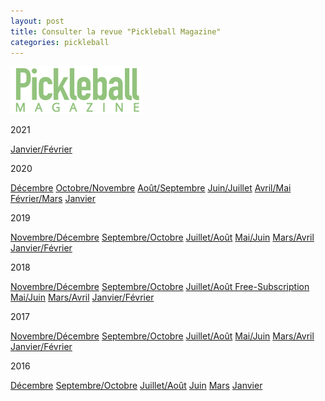 ```yaml
---
layout: post
title: Consulter la revue "Pickleball Magazine"
categories: pickleball
---
```


<a href="https://www.pickleballmagazine.com/"><img src="/images/PBM.webp" width="210"/><a>

2021

[Janvier/Février](https://joom.ag/yZbI)

2020

[Décembre](https://joom.ag/DZOC)
[Octobre/Novembre](https://view.joomag.com/pickleball-magazine-5-5-wd/0142831001601908563)
[Août/Septembre](https://view.joomag.com/pickleball-magazine-5-4-wd/0796073001596546013)
[Juin/Juillet](https://view.joomag.com/pickleball-magazine-5-3/0535200001591185306)
[Avril/Mai](https://view.joomag.com/pickleball-magazine-5-1-wd/0718710001585760150)
[Février/Mars](https://view.joomag.com/pickleball-magazine-5-1/0376439001580415055?short)
[Janvier](https://view.joomag.com/pickleball-magazine-2019-usa-national-championships-wd/0974498001576247207?short)

2019

[Novembre/Décembre](https://view.joomag.com/pickleball-magazine-4-6-wd/0707719001574431789?short)
[Septembre/Octobre](https://view.joomag.com/pickleball-magazine-4-5/0883864001568992442)
[Juillet/Août](https://joom.ag/7Ede)
[Mai/Juin](https://view.joomag.com/pickleball-magazine-4-3/0105769001558461169?short)
[Mars/Avril](https://view.joomag.com/pickleball-magazine-4-2/0247204001553106267?short)
[Janvier/Février](https://view.joomag.com/pickleball-magazine-4-1/0799418001548175725?short)

2018

[Novembre/Décembre](https://view.joomag.com/pickleball-magazine-3-6/0490147001543416712?short)
[Septembre/Octobre](https://view.joomag.com/pickleball-magazine-3-5-wd/0754570001537795905?short&)
[Juillet/Août Free-Subscription](https://view.joomag.com/pickleball-magazine-volume-3-issue-4/0514420001532531278?short)
[Mai/Juin](https://view.joomag.com/pickleball-magazine-3-3/0628904001527088331)
[Mars/Avril](https://joom.ag/5i9Y)
[Janvier/Février](https://view.joomag.com/pickleball-magazine-3-1/0366089001517235112)

2017

[Novembre/Décembre](https://view.joomag.com/pickleball-magazine-2-6/0115552001512155448)
[Septembre/Octobre](https://view.joomag.com/pickleball-magazine-2-5/0913059001505478424)
[Juillet/Août](https://view.joomag.com/pickleball-magazine-2-4/0089459001501245770?short&)
[Mai/Juin](https://joom.ag/UUyY)
[Mars/Avril](https://view.joomag.com/pickleball-magazine-2-2/0893870001492624997?short&)
[Janvier/Février](https://view.joomag.com/pickleball-magazine-2-1/0403293001485959710)

2016

[Décembre](https://joom.ag/zTXW)
[Septembre/Octobre](https://view.joomag.com/pickleball-magazine-1-5/0349859001475158129)
[Juillet/Août](https://joom.ag/KjgQ)
[Juin](https://view.joomag.com/pickleball-magazine-1-3/0735872001464267244)
[Mars](https://view.joomag.com/pickleball-magazine-1-2/0844916001458661443)
[Janvier](https://view.joomag.com/pickleball-magazine-1-1/0710190001452711201?short)


